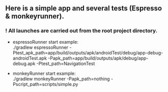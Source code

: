 ## Here is a simple app and several tests (Espresso & monkeyrunner).

### ! All launches are carried out from the root project directory.

* espressoRunner start example:\
./gradlew espressoRunner -Ptest_apk_path=app/build/outputs/apk/androidTest/debug/app-debug-androidTest.apk -Papk_path=app/build/outputs/apk/debug/app-debug.apk -Ptest_path=NavigationTest

* monkeyRunner start example:\
./gradlew monkeyRunner -Papk_path=nothing -Pscript_path=scripts/simple.py
